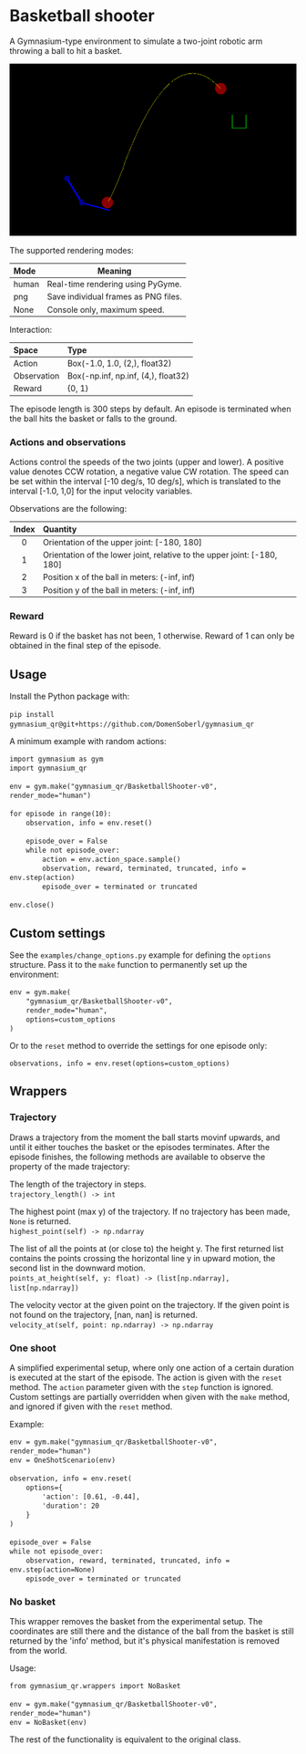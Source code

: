 # Basketball shooter

A Gymnasium-type environment to simulate a two-joint robotic arm throwing a ball to hit a basket.

![BasketballShooter environment](basketball_shooter.png)

The supported rendering modes:

| Mode   | Meaning                              |
|:-------|--------------------------------------|
| human  | Real-time rendering using PyGyme.    |
| png    | Save individual frames as PNG files. |
| None   | Console only, maximum speed.         |

Interaction:

| Space       | Type                                |
|:------------|:------------------------------------|
|Action       | Box(-1.0, 1.0, (2,), float32)       |
|Observation  | Box(-np.inf, np.inf, (4,), float32) |
|Reward       | {0, 1}                              |

The episode length is 300 steps by default. An episode is terminated when the ball hits the basket or falls to the ground.

### Actions and observations

Actions control the speeds of the two joints (upper and lower). A positive value denotes CCW rotation, a negative value CW rotation. The speed can be set within the interval [-10 deg/s, 10 deg/s], which is translated to the interval [-1.0, 1,0] for the input velocity variables.

Observations are the following:

| Index | Quantity                                                                 |
|:-----:|:-------------------------------------------------------------------------|
|0      | Orientation of the upper joint: [-180, 180]                              |
|1      | Orientation of the lower joint, relative to the upper joint: [-180, 180] |
|2      | Position x of the ball in meters: (-inf, inf)                            |
|3      | Position y of the ball in meters: (-inf, inf)                            |

### Reward

Reward is 0 if the basket has not been, 1 otherwise. Reward of 1 can only be obtained in the final step of the episode.

## Usage

Install the Python package with:

`pip install gymnasium_qr@git+https://github.com/DomenSoberl/gymnasium_qr`

A minimum example with random actions:

```
import gymnasium as gym
import gymnasium_qr

env = gym.make("gymnasium_qr/BasketballShooter-v0", render_mode="human")

for episode in range(10):
    observation, info = env.reset()

    episode_over = False
    while not episode_over:
        action = env.action_space.sample()
        observation, reward, terminated, truncated, info = env.step(action)
        episode_over = terminated or truncated

env.close()
```

## Custom settings

See the `examples/change_options.py` example for defining the `options` structure. Pass it to the `make` function to permanently set up the environment: 

```
env = gym.make(
    "gymnasium_qr/BasketballShooter-v0",
    render_mode="human",
    options=custom_options
)
```

Or to the `reset` method to override the settings for one episode only:

```
observations, info = env.reset(options=custom_options)
```

## Wrappers

### Trajectory

Draws a trajectory from the moment the ball starts movinf upwards, and until it either touches the basket or the episodes terminates. After the episode finishes, the following methods are available to observe the property of the made trajectory:

The length of the trajectory in steps.  
`trajectory_length() -> int`


The highest point (max y) of the trajectory. If no trajectory has been made, `None` is returned.  
`highest_point(self) -> np.ndarray`


The list of all the points at (or close to) the height y. The first returned list contains the points crossing the horizontal line y in upward motion, the second list in the downward motion.  
`points_at_height(self, y: float) -> (list[np.ndarray], list[np.ndarray])`

The velocity vector at the given point on the trajectory. If the given point is not found on the trajectory, [nan, nan] is returned.  
`velocity_at(self, point: np.ndarray) -> np.ndarray`


### One shoot

A simplified experimental setup, where only one action of a certain duration is executed at the start of the episode. The action is given with the `reset` method. The `action` parameter given with the `step` function is ignored. Custom settings are partially overridden when given with the `make` method, and ignored if given with the `reset` method.

Example:

```
env = gym.make("gymnasium_qr/BasketballShooter-v0", render_mode="human")
env = OneShotScenario(env)

observation, info = env.reset(
    options={
        'action': [0.61, -0.44],
        'duration': 20
    }
)

episode_over = False
while not episode_over:
    observation, reward, terminated, truncated, info = env.step(action=None)
    episode_over = terminated or truncated
```

### No basket

This wrapper removes the basket from the experimental setup. The coordinates are still there and the distance of the ball from the basket is still returned by the 'info' method, but it's physical manifestation is removed from the world.

Usage:

```
from gymnasium_qr.wrappers import NoBasket

env = gym.make("gymnasium_qr/BasketballShooter-v0", render_mode="human")
env = NoBasket(env)
```

The rest of the functionality is equivalent to the original class.
